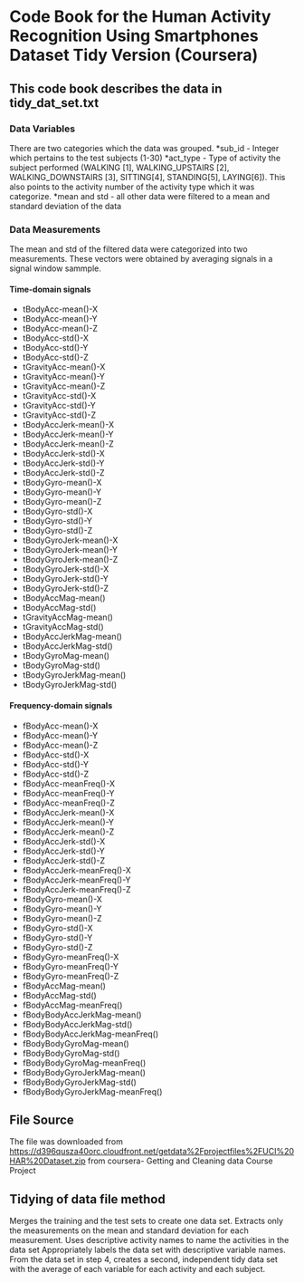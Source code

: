 # Code Book for the Human Activity Recognition Using Smartphones Dataset Tidy Version (Coursera)

## This code book describes the data in tidy_dat_set.txt 

### Data Variables
There are two categories which the data was grouped.
*sub_id - Integer which pertains to the test subjects (1-30)
*act_type - Type of activity the subject performed (WALKING [1], WALKING_UPSTAIRS [2], WALKING_DOWNSTAIRS [3], SITTING[4], STANDING[5], LAYING[6]). 
This also points to the activity number of the activity type which it was categorize.
*mean and std - all other data were filtered to a mean and standard deviation of the data

### Data Measurements
The mean and std of the filtered data were categorized into two measurements. These vectors were obtained by averaging signals in a signal window sammple.
#### Time-domain signals
- tBodyAcc-mean()-X 
- tBodyAcc-mean()-Y 
- tBodyAcc-mean()-Z 
- tBodyAcc-std()-X 
- tBodyAcc-std()-Y 
- tBodyAcc-std()-Z 
- tGravityAcc-mean()-X 
- tGravityAcc-mean()-Y 
- tGravityAcc-mean()-Z 
- tGravityAcc-std()-X 
- tGravityAcc-std()-Y 
- tGravityAcc-std()-Z 
- tBodyAccJerk-mean()-X 
- tBodyAccJerk-mean()-Y 
- tBodyAccJerk-mean()-Z 
- tBodyAccJerk-std()-X 
- tBodyAccJerk-std()-Y 
- tBodyAccJerk-std()-Z 
- tBodyGyro-mean()-X 
- tBodyGyro-mean()-Y 
- tBodyGyro-mean()-Z 
- tBodyGyro-std()-X 
- tBodyGyro-std()-Y 
- tBodyGyro-std()-Z 
- tBodyGyroJerk-mean()-X 
- tBodyGyroJerk-mean()-Y 
- tBodyGyroJerk-mean()-Z 
- tBodyGyroJerk-std()-X 
- tBodyGyroJerk-std()-Y 
- tBodyGyroJerk-std()-Z 
- tBodyAccMag-mean() 
- tBodyAccMag-std() 
- tGravityAccMag-mean() 
- tGravityAccMag-std() 
-  tBodyAccJerkMag-mean() 
- tBodyAccJerkMag-std() 
- tBodyGyroMag-mean() 
- tBodyGyroMag-std() 
- tBodyGyroJerkMag-mean() 
- tBodyGyroJerkMag-std() 

#### Frequency-domain signals
- fBodyAcc-mean()-X 
- fBodyAcc-mean()-Y 
- fBodyAcc-mean()-Z 
- fBodyAcc-std()-X 
- fBodyAcc-std()-Y 
- fBodyAcc-std()-Z 
- fBodyAcc-meanFreq()-X 
- fBodyAcc-meanFreq()-Y 
- fBodyAcc-meanFreq()-Z 
- fBodyAccJerk-mean()-X 
- fBodyAccJerk-mean()-Y 
- fBodyAccJerk-mean()-Z 
- fBodyAccJerk-std()-X 
- fBodyAccJerk-std()-Y 
- fBodyAccJerk-std()-Z 
- fBodyAccJerk-meanFreq()-X 
- fBodyAccJerk-meanFreq()-Y 
- fBodyAccJerk-meanFreq()-Z 
- fBodyGyro-mean()-X 
- fBodyGyro-mean()-Y 
- fBodyGyro-mean()-Z 
- fBodyGyro-std()-X 
- fBodyGyro-std()-Y 
- fBodyGyro-std()-Z 
- fBodyGyro-meanFreq()-X 
- fBodyGyro-meanFreq()-Y 
- fBodyGyro-meanFreq()-Z 
- fBodyAccMag-mean() 
- fBodyAccMag-std() 
- fBodyAccMag-meanFreq() 
- fBodyBodyAccJerkMag-mean() 
- fBodyBodyAccJerkMag-std() 
- fBodyBodyAccJerkMag-meanFreq() 
- fBodyBodyGyroMag-mean() 
- fBodyBodyGyroMag-std() 
- fBodyBodyGyroMag-meanFreq() 
- fBodyBodyGyroJerkMag-mean() 
- fBodyBodyGyroJerkMag-std() 
- fBodyBodyGyroJerkMag-meanFreq() 

## File Source
The file was downloaded from https://d396qusza40orc.cloudfront.net/getdata%2Fprojectfiles%2FUCI%20HAR%20Dataset.zip from coursera- Getting and Cleaning data Course Project
## Tidying of data file method
Merges the training and the test sets to create one data set.
Extracts only the measurements on the mean and standard deviation for each measurement.
Uses descriptive activity names to name the activities in the data set
Appropriately labels the data set with descriptive variable names.
From the data set in step 4, creates a second, independent tidy data set with the average of each variable for each activity and each subject.
